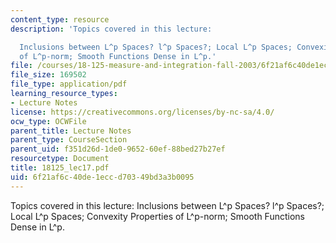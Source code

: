 ```yaml
---
content_type: resource
description: 'Topics covered in this lecture:

  Inclusions between L^p Spaces? l^p Spaces?; Local L^p Spaces; Convexity Properties
  of L^p-norm; Smooth Functions Dense in L^p.'
file: /courses/18-125-measure-and-integration-fall-2003/6f21af6c40de1eccd70349bd3a3b0095_18125_lec17.pdf
file_size: 169502
file_type: application/pdf
learning_resource_types:
- Lecture Notes
license: https://creativecommons.org/licenses/by-nc-sa/4.0/
ocw_type: OCWFile
parent_title: Lecture Notes
parent_type: CourseSection
parent_uid: f351d26d-1de0-9652-60ef-88bed27b27ef
resourcetype: Document
title: 18125_lec17.pdf
uid: 6f21af6c-40de-1ecc-d703-49bd3a3b0095
---
```

Topics covered in this lecture:
Inclusions between L^p Spaces? l^p Spaces?; Local L^p Spaces; Convexity Properties of L^p-norm; Smooth Functions Dense in L^p.